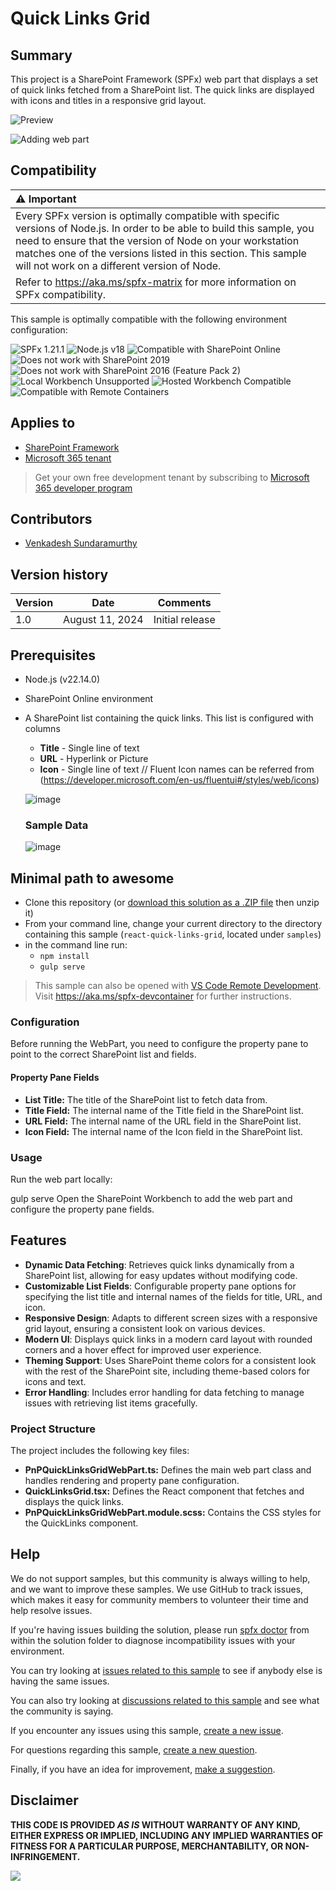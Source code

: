 # Quick Links Grid

## Summary

This project is a SharePoint Framework (SPFx) web part that displays a set of quick links fetched from a SharePoint list. The quick links are displayed with icons and titles in a responsive grid layout.

![Preview](./assets/react-quick-links-grid-sample-screenshot.png)

![Adding web part](./assets/preview.gif)

## Compatibility

| :warning: Important          |
|:---------------------------|
| Every SPFx version is optimally compatible with specific versions of Node.js. In order to be able to build this sample, you need to ensure that the version of Node on your workstation matches one of the versions listed in this section. This sample will not work on a different version of Node.|
|Refer to <https://aka.ms/spfx-matrix> for more information on SPFx compatibility.   |

This sample is optimally compatible with the following environment configuration:

![SPFx 1.21.1](https://img.shields.io/badge/SPFx-1.21.1-green.svg)
![Node.js v18](https://img.shields.io/badge/Node.js-v22-green.svg)
![Compatible with SharePoint Online](https://img.shields.io/badge/SharePoint%20Online-Compatible-green.svg)
![Does not work with SharePoint 2019](https://img.shields.io/badge/SharePoint%20Server%202019-Incompatible-red.svg "SharePoint Server 2019 requires SPFx 1.4.1 or lower")
![Does not work with SharePoint 2016 (Feature Pack 2)](https://img.shields.io/badge/SharePoint%20Server%202016%20(Feature%20Pack%202)-Incompatible-red.svg "SharePoint Server 2016 Feature Pack 2 requires SPFx 1.1")
![Local Workbench Unsupported](https://img.shields.io/badge/Local%20Workbench-Unsupported-red.svg "Local workbench is no longer available as of SPFx 1.13 and above")
![Hosted Workbench Compatible](https://img.shields.io/badge/Hosted%20Workbench-Compatible-green.svg)
![Compatible with Remote Containers](https://img.shields.io/badge/Remote%20Containers-Compatible-green.svg)

## Applies to

- [SharePoint Framework](https://aka.ms/spfx)
- [Microsoft 365 tenant](https://docs.microsoft.com/en-us/sharepoint/dev/spfx/set-up-your-developer-tenant)

> Get your own free development tenant by subscribing to [Microsoft 365 developer program](http://aka.ms/o365devprogram)

## Contributors

- [Venkadesh Sundaramurthy](https://github.com/VenkadeshSundaramurthy)

## Version history

| Version | Date            | Comments        |
| ------- | --------------- | --------------- |
| 1.0     | August 11, 2024 | Initial release |

## Prerequisites

- Node.js (v22.14.0)
- SharePoint Online environment
- A SharePoint list containing the quick links. This list is configured with columns
  - **Title** - Single line of text
  - **URL** - Hyperlink or Picture
  - **Icon** - Single line of text // Fluent Icon names can be referred from (https://developer.microsoft.com/en-us/fluentui#/styles/web/icons)
  
  ![image](./assets/356854637-e68afa9a-0e48-40bf-abc0-f0fa12f154c7.png)

  ### Sample Data

  ![image](./assets/356854684-bae0b02d-aaa8-47ba-b3c1-57e684260fd1.png)

## Minimal path to awesome

- Clone this repository (or [download this solution as a .ZIP file](https://pnp.github.io/download-partial/?url=https://github.com/pnp/sp-dev-fx-webparts/tree/main/samples/react-quick-links-grid) then unzip it)
- From your command line, change your current directory to the directory containing this sample (`react-quick-links-grid`, located under `samples`)
- in the command line run:
  - `npm install`
  - `gulp serve`

> This sample can also be opened with [VS Code Remote Development](https://code.visualstudio.com/docs/remote/remote-overview). Visit <https://aka.ms/spfx-devcontainer> for further instructions.

### Configuration

Before running the WebPart, you need to configure the property pane to point to the correct SharePoint list and fields.

#### Property Pane Fields

- **List Title:** The title of the SharePoint list to fetch data from.
- **Title Field:** The internal name of the Title field in the SharePoint list.
- **URL Field:** The internal name of the URL field in the SharePoint list.
- **Icon Field:** The internal name of the Icon field in the SharePoint list.

### Usage

Run the web part locally:

gulp serve
Open the SharePoint Workbench to add the web part and configure the property pane fields.


## Features

- **Dynamic Data Fetching**: Retrieves quick links dynamically from a SharePoint list, allowing for easy updates without modifying code.
- **Customizable List Fields**: Configurable property pane options for specifying the list title and internal names of the fields for title, URL, and icon.
- **Responsive Design**: Adapts to different screen sizes with a responsive grid layout, ensuring a consistent look on various devices.
- **Modern UI**: Displays quick links in a modern card layout with rounded corners and a hover effect for improved user experience.
- **Theming Support**: Uses SharePoint theme colors for a consistent look with the rest of the SharePoint site, including theme-based colors for icons and text.
- **Error Handling**: Includes error handling for data fetching to manage issues with retrieving list items gracefully.

### Project Structure

The project includes the following key files:

- **PnPQuickLinksGridWebPart.ts:** Defines the main web part class and handles rendering and property pane configuration.
- **QuickLinksGrid.tsx:** Defines the React component that fetches and displays the quick links.
- **PnPQuickLinksGridWebPart.module.scss:** Contains the CSS styles for the QuickLinks component.

## Help

We do not support samples, but this community is always willing to help, and we want to improve these samples. We use GitHub to track issues, which makes it easy for  community members to volunteer their time and help resolve issues.

If you're having issues building the solution, please run [spfx doctor](https://pnp.github.io/cli-microsoft365/cmd/spfx/spfx-doctor/) from within the solution folder to diagnose incompatibility issues with your environment.

You can try looking at [issues related to this sample](https://github.com/pnp/sp-dev-fx-webparts/issues?q=label%3A%22sample%3A%20react-quick-links-grid%22) to see if anybody else is having the same issues.

You can also try looking at [discussions related to this sample](https://github.com/pnp/sp-dev-fx-webparts/discussions?discussions_q=react-quick-links-grid) and see what the community is saying.

If you encounter any issues using this sample, [create a new issue](https://github.com/pnp/sp-dev-fx-webparts/issues/new?assignees=&labels=Needs%3A+Triage+%3Amag%3A%2Ctype%3Abug-suspected%2Csample%3A%20react-quick-links-grid&template=bug-report.yml&sample=react-quick-links-grid&authors=@VenkadeshSundaramurthy&title=react-quick-links-grid%20-%20).

For questions regarding this sample, [create a new question](https://github.com/pnp/sp-dev-fx-webparts/issues/new?assignees=&labels=Needs%3A+Triage+%3Amag%3A%2Ctype%3Aquestion%2Csample%3A%20react-quick-links-grid&template=question.yml&sample=react-quick-links-grid&authors=@VenkadeshSundaramurthy&title=react-quick-links-grid%20-%20).

Finally, if you have an idea for improvement, [make a suggestion](https://github.com/pnp/sp-dev-fx-webparts/issues/new?assignees=&labels=Needs%3A+Triage+%3Amag%3A%2Ctype%3Aenhancement%2Csample%3A%20react-quick-links-grid&template=suggestion.yml&sample=react-quick-links-grid&authors=@VenkadeshSundaramurthy&title=react-quick-links-grid%20-%20).

## Disclaimer

**THIS CODE IS PROVIDED *AS IS* WITHOUT WARRANTY OF ANY KIND, EITHER EXPRESS OR IMPLIED, INCLUDING ANY IMPLIED WARRANTIES OF FITNESS FOR A PARTICULAR PURPOSE, MERCHANTABILITY, OR NON-INFRINGEMENT.**

<img src="https://m365-visitor-stats.azurewebsites.net/sp-dev-fx-webparts/samples/react-quick-links-grid" />
